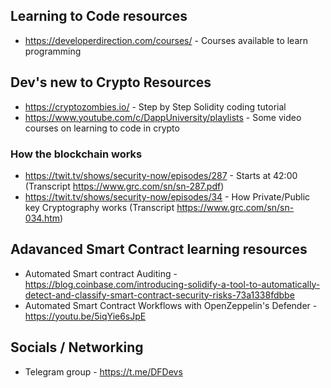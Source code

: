 ## Learning to Code resources
* https://developerdirection.com/courses/ - Courses available to learn programming

## Dev's new to Crypto Resources

* https://cryptozombies.io/ - Step by Step Solidity coding tutorial
* https://www.youtube.com/c/DappUniversity/playlists - Some video courses on learning to code in crypto

### How the blockchain works
* https://twit.tv/shows/security-now/episodes/287 - Starts at 42:00 (Transcript https://www.grc.com/sn/sn-287.pdf)
* https://twit.tv/shows/security-now/episodes/34 - How Private/Public key Cryptography works (Transcript https://www.grc.com/sn/sn-034.htm)


## Adavanced Smart Contract learning resources

* Automated Smart contract Auditing - https://blog.coinbase.com/introducing-solidify-a-tool-to-automatically-detect-and-classify-smart-contract-security-risks-73a1338fdbbe
* Automated Smart Contract Workflows with OpenZeppelin's Defender - https://youtu.be/5iqYie6sJpE


## Socials / Networking 

* Telegram group - https://t.me/DFDevs
